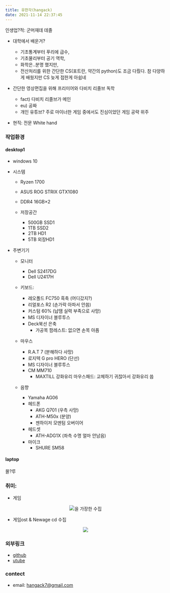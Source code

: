 ```yaml
---
title: 유한각(hangack)
date: 2021-11-14 22:37:45
---
```


인생업?적: 군머재데 데졸


 - 대학에서 배운거?
   - 기초통계부터 푸리에 급수,
   - 기초물리부터 공기 역학,
   - 화학은..분명 했지만,
   - 전산처리를 위한 간단한 CS(포트란, 약간의 python)도 조금 다뤘다.
     참 다양하게 배웠지만 CS 늦게 접한게 아쉽네


 - 간단한 영상편집을 위해 프리미어와 다비치 리졸브 독학
   - fact) 다비치 리졸브가 메인 
   - eu) 공짜
   - 개인 유튜브? 주로 마이너한 게임 중에서도 진심이었던 게임 공략 위주

 - 현직: 전문 White hand

### 작업환경
#### desktop1
- windows 10
- 시스템
  - Ryzen 1700
  - ASUS ROG STRIX GTX1080
  - DDR4 16GB$\times$2

  - 저장공간
    - 500GB SSD1
    - 1TB SSD2
    - 2TB HD1
    - 5TB 외장HD1

- 주변기기
  - 모니터
    - Dell S2417DG
    - Dell U2417H

  - 키보드: 
    - 레오폴드 FC750 흑축 (어디갔지?)
    - 리얼포스 R2 (손가락 아파서 안씀)
    - 커스텀 60% (납땜 실력 부족으로 사망)
    - MS 디자이너 블루투스
    - Deck북선 은축
      - 가공목 팜레스트: 없으면 손목 아픔

  - 마우스
    - R.A.T 7 (분해하다 사망)
    - 로지텍 G pro HERO (단선)
    - MS 디자이너 블루투스
    - CM MM710
      - MAXTILL 강화유리 마우스패드: 교체하기 귀찮아서 강화유리 씀

  - 음향
    - Yamaha AG06
    - 헤드폰
      - AKG Q701 (우측 사망)
      - ATH-M50x (분양)
      - 젠하이저 모멘텀 오버이어
    - 헤드셋
      - ATH-ADG1X (좌측 수명 얼마 안남음)
    - 마이크
      - SHURE SM58

#### laptop
몰?루


### 취미: 
 - 게임
<center><img src="/images/about/steam.png" alt="을 가장한 수집"></center>

 - 게임ost & Newage cd 수집
<center><img src="/images/about/KakaoTalk_20210109_153448261.jpg"></center>

   

### 외부링크
 - [github](https://github.com/hangack)
 - [utube](https://www.youtube.com/channel/UCQuHrr7-mBtutw9V94XGH-g)

### contect
 - email: hangack7@gmail.com